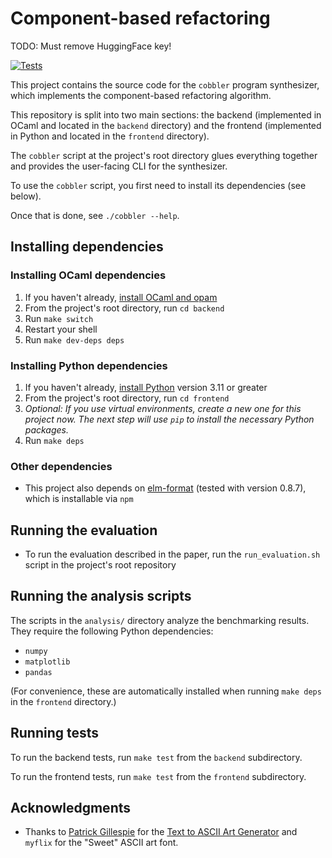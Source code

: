 # Component-based refactoring

TODO: Must remove HuggingFace key!

[![Tests](https://github.com/justinlubin/component-based-refactoring/actions/workflows/workflow.yml/badge.svg)](https://github.com/justinlubin/component-based-refactoring/actions/workflows/workflow.yml)

This project contains the source code for the `cobbler` program synthesizer, which implements the component-based refactoring algorithm.

This repository is split into two main sections: the backend (implemented in OCaml and located in the `backend` directory) and the frontend (implemented in Python and located in the `frontend` directory).

The `cobbler` script at the project's root directory glues everything together and provides the user-facing CLI for the synthesizer.

To use the `cobbler` script, you first need to install its dependencies (see below).

Once that is done, see `./cobbler --help`.

## Installing dependencies

### Installing OCaml dependencies

1. If you haven't already, [install OCaml and opam](https://ocaml.org/docs/up-and-running)
2. From the project's root directory, run `cd backend`
3. Run `make switch`
4. Restart your shell
5. Run `make dev-deps deps`

### Installing Python dependencies

1. If you haven't already, [install Python](https://www.python.org/) version 3.11 or greater
2. From the project's root directory, run `cd frontend`
3. *Optional: If you use virtual environments, create a new one for this project now. The next step will use `pip` to install the necessary Python packages.*
4. Run `make deps`

### Other dependencies

- This project also depends on [elm-format](https://github.com/avh4/elm-format) (tested with version 0.8.7), which is installable via `npm`

## Running the evaluation

- To run the evaluation described in the paper, run the `run_evaluation.sh`
  script in the project's root repository

## Running the analysis scripts

The scripts in the `analysis/` directory analyze the benchmarking results. They require the following Python dependencies:

- `numpy`
- `matplotlib`
- `pandas`

(For convenience, these are automatically installed when running `make deps` in the `frontend` directory.)

## Running tests

To run the backend tests, run `make test` from the `backend` subdirectory.

To run the frontend tests, run `make test` from the `frontend` subdirectory.

## Acknowledgments

- Thanks to
  [Patrick Gillespie](http://patorjk.com/)
  for the
  [Text to ASCII Art Generator](http://patorjk.com/software/taag)
  and `myflix` for the "Sweet" ASCII art font.
